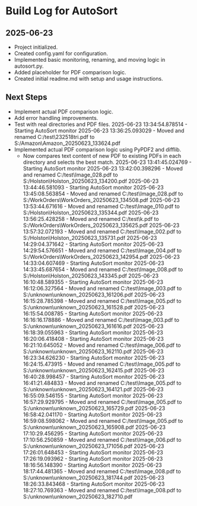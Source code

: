 # Build Log for AutoSort

## 2025-06-23
- Project initialized.
- Created config.yaml for configuration.
- Implemented basic monitoring, renaming, and moving logic in autosort.py.
- Added placeholder for PDF comparison logic.
- Created initial readme.md with setup and usage instructions.

## Next Steps
- Implement actual PDF comparison logic.
- Add error handling improvements.
- Test with real directories and PDF files.
2025-06-23 13:34:54.878514 - Starting AutoSort monitor
2025-06-23 13:36:25.093029 - Moved and renamed C:/test\232518tri.pdf to S:/Amazon\Amazon_20250623_133624.pdf
- Implemented actual PDF comparison logic using PyPDF2 and difflib.
  - Now compares text content of new PDF to existing PDFs in each directory and selects the best match.
2025-06-23 13:41:45.024769 - Starting AutoSort monitor
2025-06-23 13:42:00.398296 - Moved and renamed C:/test\Image_028.pdf to S:/Holston\Holston_20250623_134200.pdf
2025-06-23 13:44:46.581093 - Starting AutoSort monitor
2025-06-23 13:45:08.563854 - Moved and renamed C:/test\Image_028.pdf to S:/WorkOrders\WorkOrders_20250623_134508.pdf
2025-06-23 13:53:44.671616 - Moved and renamed C:/test\Image_010.pdf to S:/Holston\Holston_20250623_135344.pdf
2025-06-23 13:56:25.428258 - Moved and renamed C:/test\k.pdf to S:/WorkOrders\WorkOrders_20250623_135625.pdf
2025-06-23 13:57:32.072193 - Moved and renamed C:/test\Image_002.pdf to S:/Holston\Holston_20250623_135731.pdf
2025-06-23 14:29:04.371642 - Starting AutoSort monitor
2025-06-23 14:29:54.576651 - Moved and renamed C:/test\Image_004.pdf to S:/WorkOrders\WorkOrders_20250623_142954.pdf
2025-06-23 14:33:04.607469 - Starting AutoSort monitor
2025-06-23 14:33:45.687654 - Moved and renamed C:/test\Image_008.pdf to S:/Holston\Holston_20250623_143345.pdf
2025-06-23 16:10:48.589355 - Starting AutoSort monitor
2025-06-23 16:12:06.327564 - Moved and renamed C:/test\Image_003.pdf to S:/unknown\unknown_20250623_161206.pdf
2025-06-23 16:15:28.785398 - Moved and renamed C:/test\Image_005.pdf to S:/unknown\unknown_20250623_161528.pdf
2025-06-23 16:15:54.008785 - Starting AutoSort monitor
2025-06-23 16:16:16.178886 - Moved and renamed C:/test\Image_003.pdf to S:/unknown\unknown_20250623_161616.pdf
2025-06-23 16:18:39.055963 - Starting AutoSort monitor
2025-06-23 16:20:06.418408 - Starting AutoSort monitor
2025-06-23 16:21:10.645052 - Moved and renamed C:/test\Image_006.pdf to S:/unknown\unknown_20250623_162110.pdf
2025-06-23 16:23:34.626230 - Starting AutoSort monitor
2025-06-23 16:24:15.473915 - Moved and renamed C:/test\Image_005.pdf to S:/unknown\unknown_20250623_162415.pdf
2025-06-23 16:40:28.998457 - Starting AutoSort monitor
2025-06-23 16:41:21.484833 - Moved and renamed C:/test\Image_005.pdf to S:/unknown\unknown_20250623_164121.pdf
2025-06-23 16:55:09.546155 - Starting AutoSort monitor
2025-06-23 16:57:29.929795 - Moved and renamed C:/test\Image_005.pdf to S:/unknown\unknown_20250623_165729.pdf
2025-06-23 16:58:42.041170 - Starting AutoSort monitor
2025-06-23 16:59:08.598062 - Moved and renamed C:/test\Image_005.pdf to S:/unknown\unknown_20250623_165908.pdf
2025-06-23 17:10:29.456295 - Starting AutoSort monitor
2025-06-23 17:10:56.250859 - Moved and renamed C:/test\Image_006.pdf to S:/unknown\unknown_20250623_171056.pdf
2025-06-23 17:26:01.648453 - Starting AutoSort monitor
2025-06-23 17:26:19.093962 - Starting AutoSort monitor
2025-06-23 18:16:56.148390 - Starting AutoSort monitor
2025-06-23 18:17:44.481365 - Moved and renamed C:/test\Image_008.pdf to S:/unknown\unknown_20250623_181744.pdf
2025-06-23 18:26:33.843468 - Starting AutoSort monitor
2025-06-23 18:27:10.769363 - Moved and renamed C:/test\Image_008.pdf to S:/unknown\unknown_20250623_182710.pdf
